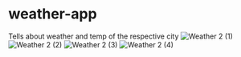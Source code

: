 # weather-app
Tells about weather and temp of the respective city
![Weather 2 (1)](https://user-images.githubusercontent.com/100514516/222948850-965e2063-bb72-46bc-affd-f85ab47c135e.png)
![Weather 2 (2)](https://user-images.githubusercontent.com/100514516/222948852-01c1fd21-e88b-4e7c-936e-78bfc9b5dfd0.png)
![Weather 2 (3)](https://user-images.githubusercontent.com/100514516/222948860-5d0d795f-da65-4e5c-8fa8-b7b45a1dfb0b.png)
![Weather 2 (4)](https://user-images.githubusercontent.com/100514516/222948863-2b7e85b4-6eea-4fb5-afcc-3e356d7a6eae.png)
